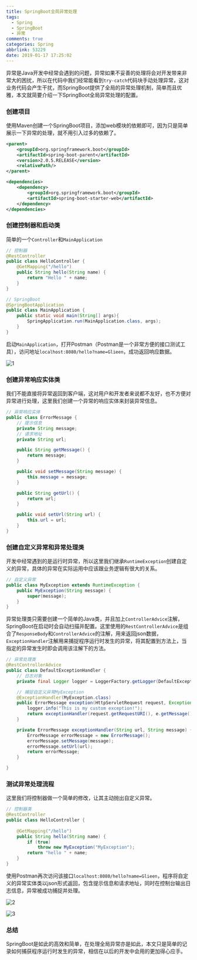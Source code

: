 ```yaml
---
title: SpringBoot全局异常处理
tags:
  - Spring
  - SpringBoot
  - 异常
comments: true
categories: Spring
abbrlink: 53229
date: 2019-01-17 17:25:02
---
```


异常是Java开发中经常会遇到的问题，异常如果不妥善的处理将会对开发带来非常大的困扰，所以在代码中我们经常能看到`try-catch`代码块手动处理异常，这对业务代码会产生干扰，而SpringBoot提供了全局的异常处理机制，简单而且优雅，本文就简要介绍一下SpringBoot全局异常处理的配置。

<!--more-->

### 创建项目

使用Maven创建一个SpringBoot项目，添加web模块的依赖即可，因为只是简单展示一下异常的处理，就不用引入过多的依赖了。

```xml
<parent>
    <groupId>org.springframework.boot</groupId>
    <artifactId>spring-boot-parent</artifactId>
    <version>2.0.5.RELEASE</version>
    <relativePath/>
</parent>

<dependencies>
    <dependency>
        <groupId>org.springframework.boot</groupId>
        <artifactId>spring-boot-starter-web</artifactId>
    </dependency>
</dependencies>
```

### 创建控制器和启动类

简单的一个`Controller`和`MainApplication`

```java
// 控制器
@RestController
public class HelloController {
    @GetMapping("/hello")
    public String hello(String name) {
        return "Hello " + name;
    }
}
```

```java
// SpringBoot
@SpringBootApplication
public class MainApplication {
    public static void main(String[] args){
        SpringApplication.run(MainApplication.class, args);
    }
}
```

启动`MainApplication`，打开Postman（Postman是一个非常方便的接口测试工具），访问地址`localhost:8080/hello?name=Glieen`，成功返回响应数据。

![1](https://i.loli.net/2020/01/19/f4p8asuiWcTqvmF.jpg)

### 创建异常响应实体类

我们不能直接将异常返回到客户端，这对用户和开发者来说都不友好，也不方便对异常进行处理，这里我们创建一个异常的响应实体来封装异常信息。

```java
// 异常响应实体
public class ErrorMessage {
    // 提示信息
    private String message;
    // 请求地址
    private String url;

    public String getMessage() {
        return message;
    }

    public void setMessage(String message) {
        this.message = message;
    }

    public String getUrl() {
        return url;
    }

    public void setUrl(String url) {
        this.url = url;
    }
}
```

### 创建自定义异常和异常处理类

开发中经常遇到的是运行时异常，所以这里我们继承`RuntimeException`创建自定义的异常，具体的异常在实际运用中应该跟业务逻辑有很大的关系。

```java
// 自定义异常
public class MyException extends RuntimeException {
    public MyException(String message) {
        super(message);
    }
}
```

异常处理类只需要创建一个简单的Java类，并且加上`ControllerAdvice`注解，SpringBoot在启动时会自动扫描并配置。这里使用的`RestControllerAdvice`是组合了`ResponseBody`和`ControllerAdvice`的注解，用来返回json数据，`ExceptionHandler`注解用来捕捉程序运行时发生的异常，将其配置到方法上，当指定的异常发生时即会调用该注解下的方法。

```java
// 异常处理类
@RestControllerAdvice
public class DefaultExceptionHandler {
    // 日志对象
    private final Logger logger = LoggerFactory.getLogger(DefaultExceptionHandler.class);

    // 捕捉自定义异常MyException
    @ExceptionHandler(MyException.class)
    public ErrorMessage exception(HttpServletRequest request, Exception e) {
        logger.info("This is my custom exception!");
        return exceptionHandler(request.getRequestURI(), e.getMessage());
    }

    private ErrorMessage exceptionHandler(String url, String message) {
        ErrorMessage errorMessage = new ErrorMessage();
        errorMessage.setMessage(message);
        errorMessage.setUrl(url);
        return errorMessage;
    }

}
```

### 测试异常处理流程

这里我们将控制器做一个简单的修改，让其主动抛出自定义异常。

```java
// 控制器类
@RestController
public class HelloController {
    
    @GetMapping("/hello")
    public String hello(String name) {
        if (true)
            throw new MyException("MyException");
        return "hello " + name;
    }
}
```

使用Postman再次访问该接口`localhost:8080/hello?name=Glieen`，程序将自定义的异常实体类以json形式返回，包含提示信息和请求地址，同时在控制台输出日志信息，异常被成功捕捉并处理。

![2](https://i.loli.net/2020/01/19/Xc2lQzFthnejVHD.jpg)

![3](https://tvax2.sinaimg.cn/large/005tkHc2gy1fzfimpxulqj31bc04j0t3.jpg)

### 总结

SpringBoot是如此的高效和简单，在处理全局异常亦是如此，本文只是简单的记录如何捕获程序运行时发生的异常，相信在以后的开发中会用的更加得心应手。